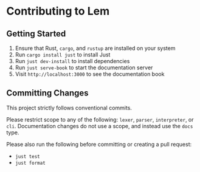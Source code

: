 # Contributing to Lem

## Getting Started

1. Ensure that Rust, `cargo`, and `rustup` are installed on your system
2. Run `cargo install just` to install Just
3. Run `just dev-install` to install dependencies
4. Run `just serve-book` to start the documentation server
5. Visit `http://localhost:3000` to see the documentation book

## Committing Changes
This project strictly follows conventional commits.

Please restrict scope to any of the following: `lexer`, `parser`, `interpreter`, or `cli`. Documentation changes do not use a scope, and instead use the `docs` type.

Please also run the following before committing or creating a pull request:
- `just test`
- `just format`
